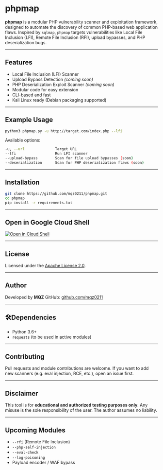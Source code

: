 # phpmap

**phpmap** is a modular PHP vulnerability scanner and exploitation framework, designed to automate the discovery of common PHP-based web application flaws. Inspired by `sqlmap`, `phpmap` targets vulnerabilities like Local File Inclusion (LFI), Remote File Inclusion (RFI), upload bypasses, and PHP deserialization bugs.

---

##  Features

*  Local File Inclusion (LFI) Scanner
*  Upload Bypass Detection *(coming soon)*
*  PHP Deserialization Exploit Scanner *(coming soon)*
*  Modular code for easy extension
*  CLI-based and fast
*  Kali Linux ready (Debian packaging supported)

---

##  Example Usage

```bash
python3 phpmap.py -u http://target.com/index.php --lfi
```

Available options:

```bash
-u, --url              Target URL
--lfi                  Run LFI scanner
--upload-bypass        Scan for file upload bypasses (soon)
--deserialization      Scan for PHP deserialization flaws (soon)
```

---

##  Installation

```bash
git clone https://github.com/mqz0211/phpmap.git
cd phpmap
pip install -r requirements.txt
```
---
## Open in Google Cloud Shell
[![Open in Cloud Shell](https://gstatic.com/cloudssh/images/open-btn.png)](https://ssh.cloud.google.com/cloudshell/editor?cloudshell_git_repo=https://github.com/mqz0211/phpmap&cloudshell_working_dir=phpmap)

---

##  License

Licensed under the [Apache License 2.0](https://www.apache.org/licenses/LICENSE-2.0).

---

##  Author

Developed by **MQZ**
GitHub: [github.com/mqz0211](https://github.com/mqz0211)


---

## 🛠Dependencies

* Python 3.6+
* `requests` (to be used in active modules)

---

##  Contributing

Pull requests and module contributions are welcome. If you want to add new scanners (e.g. eval injection, RCE, etc.), open an issue first.

---

##  Disclaimer

This tool is for **educational and authorized testing purposes only**. Any misuse is the sole responsibility of the user. The author assumes no liability.

---

##  Upcoming Modules

* `--rfi` (Remote File Inclusion)
* `--php-self-injection`
* `--eval-check`
* `--log-poisoning`
* Payload encoder / WAF bypass
